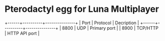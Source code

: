 # Pterodactyl egg for Luna Multiplayer

+------+----------+---------------+
| Port | Protocol | Decription    |
+------+----------+---------------+
| 8800 | UDP      | Primary port  |
| 8900 | TCP/HTTP | HTTP API port |
